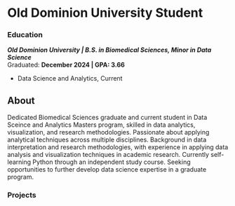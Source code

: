 # Old Dominion University Student

### Education
***Old Dominion University | B.S. in Biomedical Sciences, Minor in Data Science***  
Graduated: **December 2024 | GPA: 3.66**
 - Data Science and Analytics, Current

## About
Dedicated Biomedical Sciences graduate and current student in Data Sceince and Analytics Masters program, skilled in data analytics, visualization, and research methodologies. Passionate about applying analytical techniques across multiple disciplines. Background in data interpretation and research methodologies, with experience in applying data analysis and visualization techniques in academic research. Currently self-learning Python through an independent study course. Seeking opportunities to further develop data science expertise in a graduate program.
### Projects
